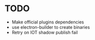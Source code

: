 # TODO

* Make official plugins dependencies
* use electron-builder to create binaries
* Retry on IOT shadow publish fail
